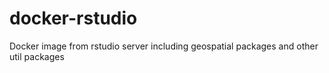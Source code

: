 # docker-rstudio
Docker image from rstudio server including geospatial packages and other util packages 
